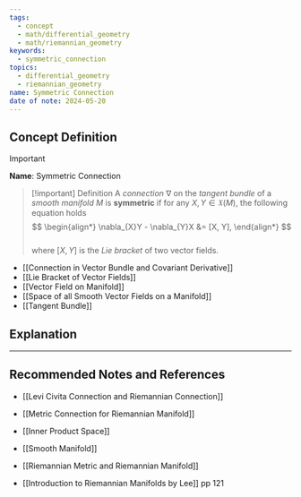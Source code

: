 ```yaml
---
tags:
  - concept
  - math/differential_geometry
  - math/riemannian_geometry
keywords:
  - symmetric_connection
topics:
  - differential_geometry
  - riemannian_geometry
name: Symmetric Connection
date of note: 2024-05-20
---
```


## Concept Definition

>[!important]
>**Name**: Symmetric Connection

>[!important] Definition
>A *connection* $\nabla$ on the *tangent bundle* of a *smooth manifold* $M$ is **symmetric** if for any $X,Y \in \mathfrak{X}(M)$, the following equation holds
>$$
> \begin{align*}
> \nabla_{X}Y - \nabla_{Y}X  &= [X, Y],
> \end{align*}
>$$  
>where $[X, Y]$ is the *Lie bracket* of two vector fields.


- [[Connection in Vector Bundle and Covariant Derivative]]
- [[Lie Bracket of Vector Fields]]
- [[Vector Field on Manifold]]
- [[Space of all Smooth Vector Fields on a Manifold]]
- [[Tangent Bundle]]


## Explanation





-----------
##  Recommended Notes and References


- [[Levi Civita Connection and Riemannian Connection]]
- [[Metric Connection for Riemannian Manifold]]
- [[Inner Product Space]]

- [[Smooth Manifold]]
- [[Riemannian Metric and Riemannian Manifold]]


- [[Introduction to Riemannian Manifolds by Lee]] pp 121